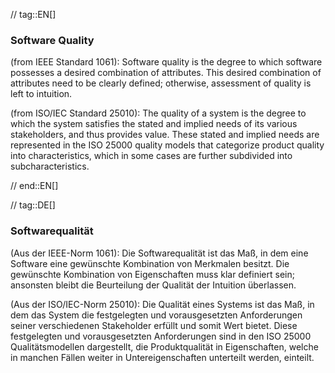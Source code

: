 // tag::EN[]
### Software Quality

(from IEEE Standard 1061): Software quality is the degree to which software possesses a desired combination of attributes. This desired combination of attributes need to be clearly defined; otherwise, assessment of quality is left to intuition.

(from ISO/IEC Standard 25010): The quality of a system is the degree to which the system satisfies the stated and implied needs of its various stakeholders, and thus provides value. These stated and implied needs are represented in the ISO 25000 quality models that categorize product quality into characteristics, which in some cases are further subdivided into subcharacteristics.

// end::EN[]

// tag::DE[]
### Softwarequalität

(Aus der IEEE-Norm 1061): Die Softwarequalität ist das Maß, in dem
eine Software eine gewünschte Kombination von Merkmalen besitzt. Die
gewünschte Kombination von Eigenschaften muss klar definiert sein;
ansonsten bleibt die Beurteilung der Qualität der Intuition
überlassen.

(Aus der ISO/IEC-Norm 25010): Die Qualität eines Systems ist das Maß,
in dem das System die festgelegten und vorausgesetzten Anforderungen
seiner verschiedenen Stakeholder erfüllt und somit Wert bietet. Diese
festgelegten und vorausgesetzten Anforderungen sind in den ISO 25000
Qualitätsmodellen dargestellt, die Produktqualität
in Eigenschaften, welche in manchen Fällen weiter in
Untereigenschaften unterteilt werden, einteilt.

